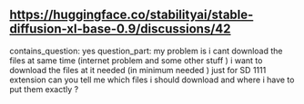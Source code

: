 ## https://huggingface.co/stabilityai/stable-diffusion-xl-base-0.9/discussions/42

contains_question: yes
question_part: my problem is i cant download the files at same time  (internet problem and some other stuff ) i want to download the files at it needed (in minimum needed ) just for SD 1111 extension   can you tell me which files i should download and where i have to put  them exactly ? 